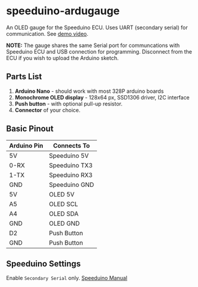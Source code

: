 # speeduino-ardugauge

 An OLED gauge for the Speeduino ECU. Uses UART (secondary serial) for communication. See [demo video](https://youtu.be/CHvzBlRpPmE).
 
 **NOTE:** The gauge shares the same Serial port for communcations with Speeduino ECU and USB connection for programming. Disconnect from the ECU if you wish to upload the Arduino sketch.
 
## Parts List
1. **Arduino Nano** - should work with most 328P arduino boards
3. **Monochrome OLED display** - 128x64 px, SSD1306 driver, I2C interface
4. **Push button** - with optional pull-up resistor.
5. **Connector** of your choice.

## Basic Pinout
|Arduino Pin| Connects To |
|-----------|-------------|
|5V         |Speeduino 5V |
|0-RX       |Speeduino TX3|
|1-TX       |Speeduino RX3|
|GND        |Speeduino GND|
|5V         |OLED 5V      |
|A5         |OLED SCL     |
|A4         |OLED SDA     |
|GND        |OLED GND     |
|D2         |Push Button  |
|GND        |Push Button  |

## Speeduino Settings
Enable `Secondary Serial` only. [Speeduino Manual](https://wiki.speeduino.com/en/Secondary_Serial_IO_interface)
